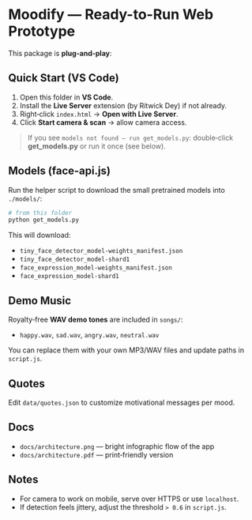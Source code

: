 # Moodify — Ready-to-Run Web Prototype

This package is **plug-and-play**:

## Quick Start (VS Code)
1. Open this folder in **VS Code**.
2. Install the **Live Server** extension (by Ritwick Dey) if not already.
3. Right‑click `index.html` → **Open with Live Server**.
4. Click **Start camera & scan** → allow camera access.

> If you see `models not found — run get_models.py`: double‑click **get_models.py** or run it once (see below).

## Models (face-api.js)
Run the helper script to download the small pretrained models into `./models/`:

```bash
# from this folder
python get_models.py
```

This will download:
- `tiny_face_detector_model-weights_manifest.json`
- `tiny_face_detector_model-shard1`
- `face_expression_model-weights_manifest.json`
- `face_expression_model-shard1`

## Demo Music
Royalty‑free **WAV demo tones** are included in `songs/`:
- `happy.wav`, `sad.wav`, `angry.wav`, `neutral.wav`

You can replace them with your own MP3/WAV files and update paths in `script.js`.

## Quotes
Edit `data/quotes.json` to customize motivational messages per mood.

## Docs
- `docs/architecture.png` — bright infographic flow of the app
- `docs/architecture.pdf` — print‑friendly version

## Notes
- For camera to work on mobile, serve over HTTPS or use `localhost`.
- If detection feels jittery, adjust the threshold `> 0.6` in `script.js`.
